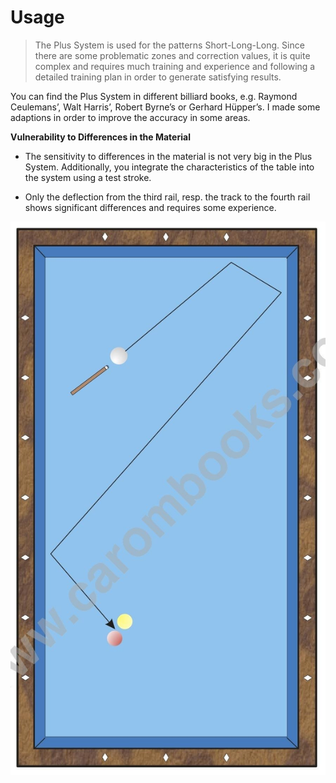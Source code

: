 # Usage

> The Plus System is used for the patterns Short-Long-Long. Since there are some problematic zones and correction values, it is quite complex and requires much training and experience and following a detailed training plan in order to generate satisfying results.


You can find the Plus System in different billiard books, e.g. Raymond Ceulemans’, Walt Harris’, Robert Byrne’s or Gerhard Hüpper’s. I made some adaptions in order to improve the accuracy in some areas.

**Vulnerability to Differences in the Material**

* The sensitivity to differences in the material is not very big in the Plus System. Additionally, you integrate the characteristics of the table into the system using a test stroke.

* Only the deflection from the third rail, resp. the track to the fourth rail shows significant differences and requires some experience.

![](/files/P01.jpg)
